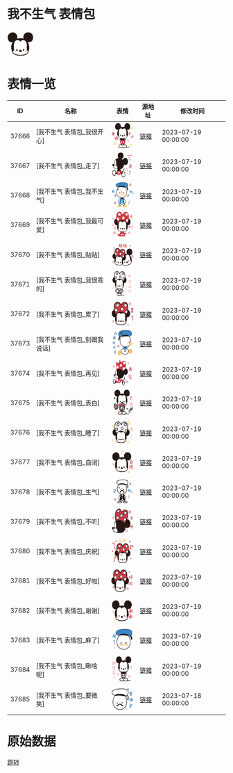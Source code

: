 # 我不生气 表情包

<img src="./cover.png" height="60" alt="cover" />

# 表情一览

|ID|名称|表情|源地址|修改时间|
|----|----|----|----|----|
|37666|[我不生气 表情包_我很开心]|<img src="./pic/037666_%5B我不生气 表情包_我很开心%5D.png" height="60" alt="我很开心"/>|[链接](https://i0.hdslb.com/bfs/garb/9032f5a484de52bc59f6ae0d72a6b165652bc89d.png)|2023-07-19 00:00:00|
|37667|[我不生气 表情包_走了]|<img src="./pic/037667_%5B我不生气 表情包_走了%5D.png" height="60" alt="走了"/>|[链接](https://i0.hdslb.com/bfs/garb/f32d4bc31c2bbaa368c997a825cbc84e30d2365c.png)|2023-07-19 00:00:00|
|37668|[我不生气 表情包_我不生气]|<img src="./pic/037668_%5B我不生气 表情包_我不生气%5D.png" height="60" alt="我不生气"/>|[链接](https://i0.hdslb.com/bfs/garb/81a92bfcaf304ef96a3c1103804542a6766bd151.png)|2023-07-19 00:00:00|
|37669|[我不生气 表情包_我最可爱]|<img src="./pic/037669_%5B我不生气 表情包_我最可爱%5D.png" height="60" alt="我最可爱"/>|[链接](https://i0.hdslb.com/bfs/garb/b37bf3aaf498e28738f2a80c620d47b7d2e6afb6.png)|2023-07-19 00:00:00|
|37670|[我不生气 表情包_贴贴]|<img src="./pic/037670_%5B我不生气 表情包_贴贴%5D.png" height="60" alt="贴贴"/>|[链接](https://i0.hdslb.com/bfs/garb/2f9ccbdecb7b95746c2ba9e2614d14cf0cf03fdb.png)|2023-07-19 00:00:00|
|37671|[我不生气 表情包_我很乖的]|<img src="./pic/037671_%5B我不生气 表情包_我很乖的%5D.png" height="60" alt="我很乖的"/>|[链接](https://i0.hdslb.com/bfs/garb/16290d570c458752a093fcc7923397048bbc4d33.png)|2023-07-19 00:00:00|
|37672|[我不生气 表情包_累了]|<img src="./pic/037672_%5B我不生气 表情包_累了%5D.png" height="60" alt="累了"/>|[链接](https://i0.hdslb.com/bfs/garb/480f9d9520f7a9bc3caf758d03e62ef9db728361.png)|2023-07-19 00:00:00|
|37673|[我不生气 表情包_别跟我说话]|<img src="./pic/037673_%5B我不生气 表情包_别跟我说话%5D.png" height="60" alt="别跟我说话"/>|[链接](https://i0.hdslb.com/bfs/garb/1143e418ae6b44f4ac39b82b1b5a839cd3bab908.png)|2023-07-19 00:00:00|
|37674|[我不生气 表情包_再见]|<img src="./pic/037674_%5B我不生气 表情包_再见%5D.png" height="60" alt="再见"/>|[链接](https://i0.hdslb.com/bfs/garb/791d6aa372a682bc9407430a6cc2ea67d54c9afe.png)|2023-07-19 00:00:00|
|37675|[我不生气 表情包_表白]|<img src="./pic/037675_%5B我不生气 表情包_表白%5D.png" height="60" alt="表白"/>|[链接](https://i0.hdslb.com/bfs/garb/6010112f708b9c456a7b41d0bfa2dbf623b82b21.png)|2023-07-19 00:00:00|
|37676|[我不生气 表情包_睡了]|<img src="./pic/037676_%5B我不生气 表情包_睡了%5D.png" height="60" alt="睡了"/>|[链接](https://i0.hdslb.com/bfs/garb/77267ca9e728e6de4611c7441a18a6f9bcd0f622.png)|2023-07-19 00:00:00|
|37677|[我不生气 表情包_自闭]|<img src="./pic/037677_%5B我不生气 表情包_自闭%5D.png" height="60" alt="自闭"/>|[链接](https://i0.hdslb.com/bfs/garb/493838a90b45a5b6f1d4b7b83a98ce1a5462d82d.png)|2023-07-19 00:00:00|
|37678|[我不生气 表情包_生气]|<img src="./pic/037678_%5B我不生气 表情包_生气%5D.png" height="60" alt="生气"/>|[链接](https://i0.hdslb.com/bfs/garb/61dcf898c0b2f3a5c880ae240a18a23826a06db6.png)|2023-07-19 00:00:00|
|37679|[我不生气 表情包_不听]|<img src="./pic/037679_%5B我不生气 表情包_不听%5D.png" height="60" alt="不听"/>|[链接](https://i0.hdslb.com/bfs/garb/ef103f7402c8760b6ad73a6ec4a56a71d1a42fe9.png)|2023-07-19 00:00:00|
|37680|[我不生气 表情包_庆祝]|<img src="./pic/037680_%5B我不生气 表情包_庆祝%5D.png" height="60" alt="庆祝"/>|[链接](https://i0.hdslb.com/bfs/garb/f7de226740ae5562509415ea7556f4880d223227.png)|2023-07-19 00:00:00|
|37681|[我不生气 表情包_好啦]|<img src="./pic/037681_%5B我不生气 表情包_好啦%5D.png" height="60" alt="好啦"/>|[链接](https://i0.hdslb.com/bfs/garb/fdfd01bf41ae59139702c06116f5d494a65dba4b.png)|2023-07-19 00:00:00|
|37682|[我不生气 表情包_谢谢]|<img src="./pic/037682_%5B我不生气 表情包_谢谢%5D.png" height="60" alt="谢谢"/>|[链接](https://i0.hdslb.com/bfs/garb/f3e59b781318f3fc6b297244ac4d752638d5b81d.png)|2023-07-19 00:00:00|
|37683|[我不生气 表情包_麻了]|<img src="./pic/037683_%5B我不生气 表情包_麻了%5D.png" height="60" alt="麻了"/>|[链接](https://i0.hdslb.com/bfs/garb/a08a7bc653ba3795098f1a53d032b52691afc7d1.png)|2023-07-19 00:00:00|
|37684|[我不生气 表情包_瞅啥呢]|<img src="./pic/037684_%5B我不生气 表情包_瞅啥呢%5D.png" height="60" alt="瞅啥呢"/>|[链接](https://i0.hdslb.com/bfs/garb/dc61cca84e683fc81883bf0ba811ce83e0f001d4.png)|2023-07-19 00:00:00|
|37685|[我不生气 表情包_要微笑]|<img src="./pic/037685_%5B我不生气 表情包_要微笑%5D.png" height="60" alt="要微笑"/>|[链接](https://i0.hdslb.com/bfs/garb/731ca98a1ce01306a2a34f735e6207e6192d41b9.png)|2023-07-18 00:00:00|

# 原始数据

[跳转](./raw.json)

